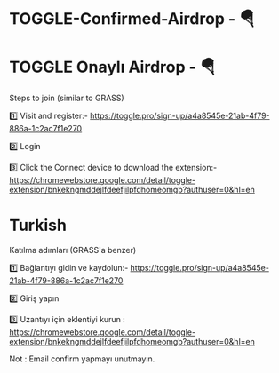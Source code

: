 # TOGGLE-Confirmed-Airdrop - 🪂
# TOGGLE Onaylı Airdrop - 🪂

Steps to join (similar to GRASS)

1️⃣ Visit and register:- https://toggle.pro/sign-up/a4a8545e-21ab-4f79-886a-1c2ac7f1e270

2️⃣ Login

3️⃣ Click the Connect device to download the extension:- [https://chromewebstore.google.com/detail/toggle-extension/bnkekngmddejlfdeefjilpfdhomeomgb?authuser=0&hl=en ](https://chromewebstore.google.com/detail/toggle-extension/bnkekngmddejlfdeefjilpfdhomeomgb?authuser=0&hl=en )


# Turkish

Katılma adımları (GRASS'a benzer)

1️⃣ Bağlantıyı gidin ve kaydolun:- https://toggle.pro/sign-up/a4a8545e-21ab-4f79-886a-1c2ac7f1e270

2️⃣ Giriş yapın

3️⃣ Uzantıyı için eklentiyi kurun : [https://chromewebstore.google.com/detail/toggle-extension/bnkekngmddejlfdeefjilpfdhomeomgb?authuser=0&hl=en ](https://chromewebstore.google.com/detail/toggle-extension/bnkekngmddejlfdeefjilpfdhomeomgb?authuser=0&hl=en )

Not : Email confirm yapmayı unutmayın.
